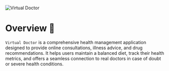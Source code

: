 ![Virtual Doctor](https://github.com/ChaimaBSlima/Virtual_Doctor-PFA-project-/assets/146720036/4a4243db-3e50-4c3f-a04e-9fedf3d09881)
# Overview :page_facing_up:
`Virtual Doctor` is a comprehensive health management application designed to provide online consultations, illness advice, and drug recommendations. It helps users maintain a balanced diet, track their health metrics, and offers a seamless connection to real doctors in case of doubt or severe health conditions.